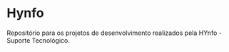 # Hynfo
Repositório para os projetos de desenvolvimento realizados pela HYnfo - Suporte Tecnológico.
